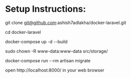 # **Setup Instructions:**

git clone git@github.com:ashish7adlakha/docker-laravel.git 

cd docker-laravel

docker-compose up -d --build

sudo chown -R www-data:www-data src/storage/

docker-compose run --rm artisan migrate

open http://localhost:8000/ in your web browser
